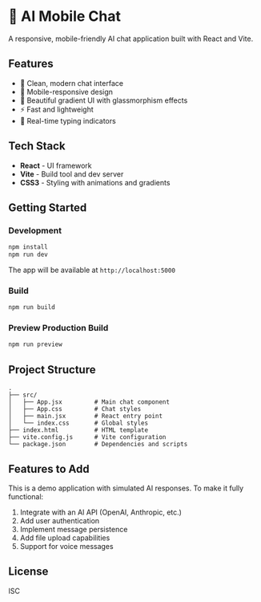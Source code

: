 # 🤖 AI Mobile Chat

A responsive, mobile-friendly AI chat application built with React and Vite.

## Features

- 💬 Clean, modern chat interface
- 📱 Mobile-responsive design
- 🎨 Beautiful gradient UI with glassmorphism effects
- ⚡ Fast and lightweight
- 🔄 Real-time typing indicators

## Tech Stack

- **React** - UI framework
- **Vite** - Build tool and dev server
- **CSS3** - Styling with animations and gradients

## Getting Started

### Development

```bash
npm install
npm run dev
```

The app will be available at `http://localhost:5000`

### Build

```bash
npm run build
```

### Preview Production Build

```bash
npm run preview
```

## Project Structure

```
.
├── src/
│   ├── App.jsx         # Main chat component
│   ├── App.css         # Chat styles
│   ├── main.jsx        # React entry point
│   └── index.css       # Global styles
├── index.html          # HTML template
├── vite.config.js      # Vite configuration
└── package.json        # Dependencies and scripts
```

## Features to Add

This is a demo application with simulated AI responses. To make it fully functional:

1. Integrate with an AI API (OpenAI, Anthropic, etc.)
2. Add user authentication
3. Implement message persistence
4. Add file upload capabilities
5. Support for voice messages

## License

ISC
